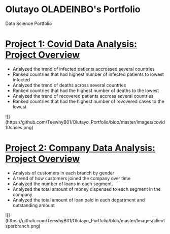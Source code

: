 # Olutayo OLADEINBO's Portfolio
Data Science Portfolio

# [Project 1: Covid Data Analysis: Project Overview](https://github.com/TeewhyB01/COVID19_Analysis)
<ul>
<li>Analyzed the trend of infected patients accrossed several countries</li>
<li>Ranked countries that had highest number of infected patients to lowest infected</li>
<li>Analyzed the trend of deaths across several countries</li>
<li>Ranked countries that had the highest number of deaths to the lowest</li>
<li>Analyzed the trend of recovered patients accross several countries </li>
<li>Ranked countries that had the highest number of revovered cases to the lowest</li>
</ul>
![](https://github.com/TeewhyB01/Olutayo_Portfolio/blob/master/Images/covid10cases.png)


# [Project 2: Company Data Analysis: Project Overview](https://github.com/TeewhyB01/Company_Data)
<ul>
  <li>Analysis of customers in each branch by gender</li>
  <li>A trend of how customers joined the company over time</li>
  <li>Analyzed the number of loans in each segment. </li>
  <li>Analyzed the total amount of money dispensed to each segment in the company</li>
  <li>Analyzed the total amount of loan paid in each department and outstanding amount</li>
</ul>
![](https://github.com/TeewhyB01/Olutayo_Portfolio/blob/master/Images/clientsperbranch.png)

